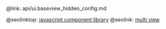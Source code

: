 @link: api/ui.baseview_hidden_config.md

@seolinktop: [javascript component library](https://webix.com)
@seolink: [multi view](https://webix.com/widget/multiview/)